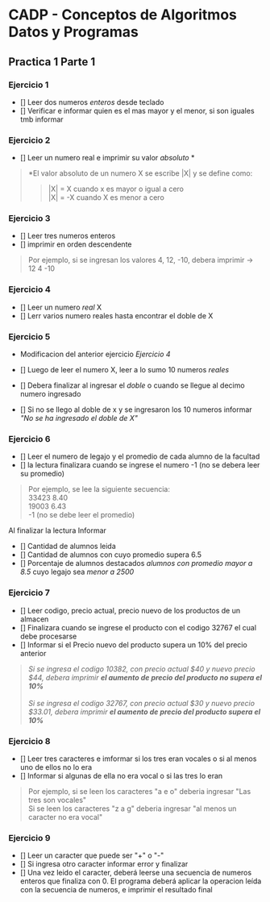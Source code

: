 # CADP - Conceptos de Algoritmos Datos y Programas
## Practica 1 Parte 1

### Ejercicio 1

- [] Leer dos numeros *enteros* desde teclado
- [] Verificar e informar quien es el mas mayor y el menor, si son iguales tmb informar

### Ejercicio 2

- [] Leer un numero real e imprimir su valor *absoluto* *

> *El valor absoluto de un numero X se escribe |X| y se define como:
>> |X| = X cuando x es mayor o igual a cero <br>
>> |X| = -X cuando X es menor a cero

### Ejercicio 3

- [] Leer tres numeros enteros
- [] imprimir en orden descendente

> Por ejemplo, si se ingresan los valores 4, 12, -10, debera imprimir -> 12 4 -10

### Ejercicio 4

- [] Leer un numero *real* X
- [] Lerr varios numero reales hasta encontrar el doble de X

### Ejercicio 5

- Modificacion del anterior ejercicio *Ejercicio 4*

- [] Luego de leer el numero X, leer a lo sumo 10 numeros *reales*
- [] Debera finalizar al ingresar el *doble* o cuando se llegue al decimo numero ingresado
- [] Si no se llego al doble de x y se ingresaron los 10 numeros informar *"No se ha ingresado el doble de X"*

### Ejercicio 6

- [] Leer el numero de legajo y el promedio de cada alumno de la facultad
- [] la lectura finalizara cuando se ingrese el numero -1 (no se debera leer su promedio)

> Por ejemplo, se lee la siguiente secuencia: <br>
> 33423 8.40 <br>
> 19003 6.43 <br>
>  -1   (no se debe leer el promedio)

Al finalizar la lectura Informar

- [] Cantidad de alumnos leida
- [] Cantidad de alumnos con cuyo promedio supera 6.5
- [] Porcentaje de alumnos destacados *alumnos con promedio mayor a 8.5* cuyo legajo sea *menor a 2500*

### Ejercicio 7

- [] Leer codigo, precio actual, precio nuevo de los productos de un almacen
- [] Finalizara cuando se ingrese el producto con el codigo 32767 el cual debe procesarse
- [] Informar si el Precio nuevo del producto supera un 10% del precio anterior

> *Si se ingresa el codigo 10382, con precio actual $40 y nuevo precio $44, debera imprimir __el aumento de precio del producto no supera el 10%__* <br><br>
> *Si se ingresa el codigo 32767, con precio actual $30 y nuevo precio $33.01, debera imprimir __el aumento de precio del producto supera el 10%__*

### Ejercicio 8

- [] Leer tres caracteres e imformar si los tres eran vocales o si al menos uno de ellos no lo era
- [] Informar si algunas de ella no era vocal o si las tres lo eran

> Por ejemplo, si se leen los caracteres "a e o" deberia ingresar "Las tres son vocales" <br>
> Si se leen los caracteres "z a g" deberia ingresar "al menos un caracter no era vocal"

### Ejercicio 9

- [] Leer un caracter que puede ser "+" o "-"
- [] Si ingresa otro caracter informar error y finalizar
- [] Una vez leido el caracter, deberá leerse una secuencia de numeros enteros que finaliza con 0. El programa deberá aplicar la operacion leída con la secuencia de numeros, e imprimir el resultado final
